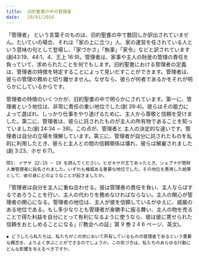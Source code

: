 ```yaml
---
title:  旧約聖書の中の管理者
date:   28/01/2018
---
```


 
「管理者」 という言葉そのものは、旧約聖書の中で数回しか訳出されていません。たいていの場合、それは「家の上に立つ」人、家の運営を任されている人という意味の句として登場し、「家づかさ」「執事」「家令」などと訳されています(創43:19、44:1、4、王上 16:9)。管理者は、家事や主人の財産の管理の責任を負っていて、求められたことを何でもします。旧約聖書における管理者の定義は、管理者の特徴を特定することによって見いだすことができます。管理者は、彼らの管理の務めと切り離せません。なぜなら、彼らが何者であるかをそれが明らかにしているからです。

 管理者の特徴のいくつかが、旧約聖書の中で明らかにされています。第一に、管理者という地位は、非常に責任の重い地位でした(創 39:4)。彼らはその能力によって選ばれ、しっかり仕事をやり遂げるために、主人から尊敬と信頼を受けました。第二に、管理者は、彼らに託されたものが主人の所有物であることを知っていました(創 24:34 ∼ 38)。この点が、管理者と 主人の決定的な違いです。管理者は自分の立場を理解しています。第三に、管理者が自分に託されたものを私的に利用したとき、彼らと主人との間の信頼関係は壊れ、彼らは解雇されました(創 3:23、ホセ 6:7)。

`問1: イザヤ 22:15 ~ 19 を読んでください。ヒゼキヤが王であったとき、シェブナが管財人兼管理者に指名されました。いずれも権威ある重要な地位でした。その地位を悪用した結果として、彼の身にどのようなことが起きましたか。`
 
「管理者は自分を主人に重ね合わせる。彼は管理者の責任を負い、主人ならばするであろうことを行い、主人の代わりを務めなければならない。主人の関心が管理者の関心になる。管理者の地位は、主人が彼を信頼しているがゆえに、威厳のある地位である。もし多少なりとも管理者が身勝手に振る舞い、主人の物を売ることで得た利益を自分にとって有利になるように使うなら、彼は彼に寄せられた信頼をおとしめることになる」(『教会への証』第 9 巻 2 4 6 ページ、英文)。

`◆ どうしたら私たちは、私たちがこの世において所有しているものの管理者であるという重要な概念を、よりよく学ぶことができるのでしょうか。この気づきは、私たちのあらゆる行動にどんな影響を与えるべきですか。`

